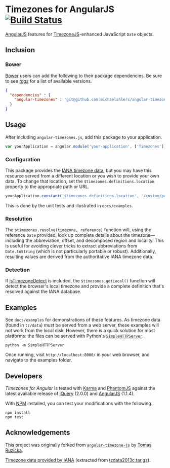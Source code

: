 # Timezones for AngularJS [![Build Status](https://secure.travis-ci.org/michaelahlers/angular-timezones.png)](http://travis-ci.org/michaelahlers/angular-timezones)

[AngularJS](http://angularjs.com/) features for [TimezoneJS](https://github.com/mde/timezone-js)-enhanced JavaScript `Date` objects.

## Inclusion

### Bower

[Bower](https://github.com/bower/bower) users can add the following to their package dependencies. Be sure to see [_tags_](https://github.com/michaelahlers/angular-timezones/tags) for a list of available versions.

```json
{
  "dependencies" : {
    "angular-timezones" : "git@github.com:michaelahlers/angular-timezones.git#0.3.6"
  }
}
```

## Usage

After including `angular-timezones.js`, add this package to your application.

```javascript
var yourApplication = angular.module('your-application', ['Timezones'])
```

### Configuration

This package provides the [IANA timezone data](http://iana.org/time-zones), but you may have this resource served from a different location or you wish to provide your own data. To change that location, set the `$timezones.definitions.location` property to the appropriate path or URL.

```javascript
yourApplication.constant('$timezones.definitions.location', '/custom/path/to/tz/data')
```

This is done by the unit tests and illustrated in `docs/examples`.

### Resolution

The `$timezones.resolve(timezone, reference)` function will, using the reference `Date` provided, look up complete details about the timezone&mdash;including the abbreviation, offset, and decomposed region and locality. This is useful for avoiding clever tricks to extract abbreviations from `Date.toString` (which is not particularly portable or robust). Additionally, resulting values are derived from the authoritative IANA timezone data.

### Detection

If [jsTimezoneDetect](https://bitbucket.org/pellepim/jstimezonedetect) is included, the `$timezones.getLocal()` function will detect the browser's local timezone and provide a complete definition that's resolved against the IANA database.

## Examples

See `docs/examples` for demonstrations of these features. As timezone data (found in `tz/data`) _must_ be served from a web server, these examples will not work from the local disk. However, there is a quick solution for most platforms: the files can be served with Python's [`SimpleHTTPServer`](http://docs.python.org/2/library/simplehttpserver.html).

```shell
python -m SimpleHTTPServer
```

Once running, visit `http://localhost:8000/` in your web browser, and navigate to the examples folder.

## Developers

_Timezones for Angular_ is tested with [Karma](http://karma-runner.github.io/) and [PhantomJS](http://phantomjs.org/) against the latest available release of [jQuery](http://jquery.com/) (2.0.0) and [AngularJS](http://angularjs.com/) (1.1.4).

With [NPM](http://npmjs.com/) installed, you can test your modifications with the following.

```
npm install
npm test
```

## Acknowledgements

This project was originally forked from [`angular-timezone-js`](https://github.com/LeZuse/angular-timezone-js) by [Tomas Ruzicka](https://github.com/LeZuse).

[Timezone data provided by IANA](http://iana.org/time-zones) (extracted from [tzdata2013c.tar.gz](http://www.iana.org/time-zones/repository/releases/tzdata2013c.tar.gz)).
